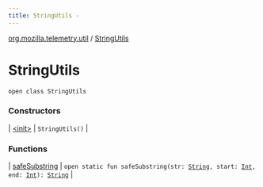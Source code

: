 ```yaml
---
title: StringUtils - 
---
```


[org.mozilla.telemetry.util](../index.html) / [StringUtils](./index.html)

# StringUtils

`open class StringUtils`

### Constructors

| [&lt;init&gt;](-init-.html) | `StringUtils()` |

### Functions

| [safeSubstring](safe-substring.html) | `open static fun safeSubstring(str: `[`String`](https://kotlinlang.org/api/latest/jvm/stdlib/kotlin/-string/index.html)`, start: `[`Int`](https://kotlinlang.org/api/latest/jvm/stdlib/kotlin/-int/index.html)`, end: `[`Int`](https://kotlinlang.org/api/latest/jvm/stdlib/kotlin/-int/index.html)`): `[`String`](https://kotlinlang.org/api/latest/jvm/stdlib/kotlin/-string/index.html) |

